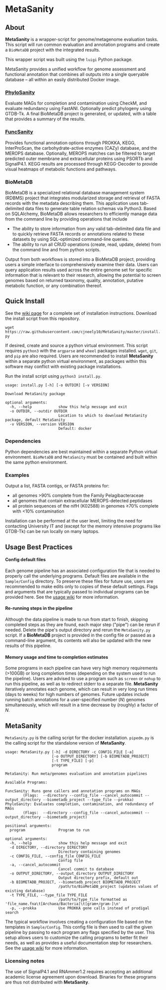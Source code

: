 # MetaSanity

## About

**MetaSanity** is a wrapper-script for genome/metagenome evaluation tasks. This script will
run common evaluation and annotation programs and create a `BioMetaDB` project with the integrated results.

This wrapper script was built using the `luigi` Python package. 

MetaSanity provides a unified workflow for genome assessment and functional annotation that combines
all outputs into a single queryable database – all within an easily distributed Docker image.

### [PhyloSanity](PhyloSanity.md)
Evaluate MAGs for completion and contamination using CheckM, and evaluate redundancy using FastANI. Optionally predict phylogeny using GTDB-Tk. A final BioMetaDB project is generated, or updated, with a table that provides a summary of the results.

### [FuncSanity](FuncSanity.md)
Provides functional annotation options through PROKKA, KEGG, InterProScan, the carbohydrate-active enzymes (CAZy) database, and the MEROPS database. Optionally, MEROPS matches can be filtered to target predicted outer membrane and extracellular proteins using PSORTb and SignalP4.1. KEGG results are processed through KEGG-Decoder to provide visual heatmaps of metabolic functions and pathways.

### BioMetaDB

BioMetaDB is a specialized relational database management system (RDBMS) project that integrates modularized storage and retrieval of FASTA records with the metadata describing them. This application uses tab-delimited data files to generate table relation schemas via Python3. Based on SQLAlchemy, BioMetaDB allows researchers to efficiently manage data from the command line by providing operations that include

- The ability to store information from any valid tab-delimited data file and to quickly retrieve FASTA records or annotations related to these datasets by using SQL-optimized command-line queries.
- The ability to run all CRUD operations (create, read, update, delete) from the command line and from python scripts.

Output from both workflows is stored into a BioMetaDB project, providing users a simple interface to comprehensively examine their data. Users can query application results used across the entire genome set for specific information that is relevant to their research, allowing the potential to screen genomes based on returned taxonomy, quality, annotation, putative metabolic function, or any combination thereof.


## Quick Install
See the [wiki page](https://github.com/cjneely10/MetaSanity/wiki/2-Installation) for a complete set of installation instructions.
Download the install script from this repository.

`wget https://raw.githubusercontent.com/cjneely10/MetaSanity/master/install.py`

If desired, create and source a python virtual environment.
This script requires `python3` with the `argparse` and `wheel` packages installed. `wget`, `git`, and `pip` are also required. Users are recommended to install **MetaSanity** within a separate python virtual environment, as packages within this software may conflict with existing package installations.

Run the install script using `python3 install.py`.

<pre><code>usage: install.py [-h] [-o OUTDIR] [-v VERSION]

Download MetaSanity package

optional arguments:
  -h, --help            show this help message and exit
  -o OUTDIR, --outdir OUTDIR
                        Location to which to download MetaSanity package, default MetaSanity
  -v VERSION, --version VERSION
                        Default: docker</code></pre>

### Dependencies

Python dependencies are best maintained within a separate Python virtual environment. `BioMetaDB` and `MetaSanity` must be contained and built within the same python environment. 

### Examples 
Output a list, FASTA contigs, or FASTA proteins for:

- all genomes &gt;90% complete from the Family Pelagibacteraceae
- all genomes that contain extracellular MEROPS-detected peptidases
- all protein sequences of the nifH (K02588) in genomes &ge;70% complete with &lt;10% contamination

Installation can be performed at the user level, limiting the need for contacting
University IT and (except for the memory intensive programs like GTDB-Tk) can be run locally
on many laptops.

## Usage Best Practices

#### Config default files

Each genome pipeline has an associated configuration file that is needed to properly call the underlying programs.
Default files are available in the `Sample/Config` directory. To preserve these files for future use, users are recommended
to make edits only to copies of these default settings. Flags and arguments that are typically passed to individual programs can be provided here. See the [usage wiki](https://github.com/cjneely10/MetaSanity/wiki/3-Usage) for more information.

#### Re-running steps in the pipeline

Although the data pipeline is made to run from start to finish, skipping completed steps as they are found, each major step ("pipe") can be rerun if needed. Delete the pipe's output directory and rerun the `MetaSanity.py` script. If a **BioMetaDB** project is provided in the config file or passed as a command-line argument, its contents will also be updated with the new results of this pipeline.

#### Memory usage and time to completion estimates

Some programs in each pipeline can have very high memory requirements (>100GB) or long completion times (depending on 
the system used to run the pipeline). Users are advised to use a program such as `screen` or `nohup` to run this pipeline, 
as well as to redirect stderr to a separate file. **MetaSanity** iteratively annotates each genome, which can result in very long run times (days to weeks) for high numbers of genomes. Future updates include running batch annotations for a user-specified number (*N*) genomes simultaneously, which will result in a time decrease by (roughly) a factor of *N*.

## MetaSanity

`MetaSanity.py` is the calling script for the docker installation. `pipedm.py` is the calling script for the standalone version of **MetaSanity**. 

<pre><code>usage: MetaSanity.py [-h] -d DIRECTORY -c CONFIG_FILE [-a]
                     [-o OUTPUT_DIRECTORY] [-b BIOMETADB_PROJECT]
                     [-t TYPE_FILE] [-p]
                     program

MetaSanity: Run meta/genomes evaluation and annotation pipelines

Available Programs:

FuncSanity: Runs gene callers and annotation programs on MAGs
        (Flags:  --directory --config_file --cancel_autocommit --output_directory --biometadb_project --type_file --prokka)
PhyloSanity: Evaluates completion, contamination, and redundancy of MAGs
        (Flags:  --directory --config_file --cancel_autocommit --output_directory --biometadb_project)

positional arguments:
  program               Program to run

optional arguments:
  -h, --help            show this help message and exit
  -d DIRECTORY, --directory DIRECTORY
                        Directory containing genomes
  -c CONFIG_FILE, --config_file CONFIG_FILE
                        Config file
  -a, --cancel_autocommit
                        Cancel commit to database
  -o OUTPUT_DIRECTORY, --output_directory OUTPUT_DIRECTORY
                        Output directory prefix, default out
  -b BIOMETADB_PROJECT, --biometadb_project BIOMETADB_PROJECT
                        /path/to/BioMetaDB_project (updates values of existing database)
  -t TYPE_FILE, --type_file TYPE_FILE
                        /path/to/type_file formatted as 'file_name.fna\t[Archaea/Bacteria]\t[gram+/gram-]\n'
  -p, --prokka          Use PROKKA gene calls instead of prodigal search</code></pre>

The typical workflow involves creating a configuration file based on the templates in `Sample/Config`. This config
file is then used to call the given pipeline by passing to each program any flags specified by the user. This setup
allows users to customize the calling programs to better fit their needs, as well as provides a useful documentation
step for researchers. See the [usage wiki](https://github.com/cjneely10/MetaSanity/wiki/3-Usage) for more information.
    
### Licensing notes

The use of SignalP4.1 and RNAmmer1.2 requires accepting an additional academic license agreement upon download. Binaries for these programs are thus not distributed with **MetaSanity**.
